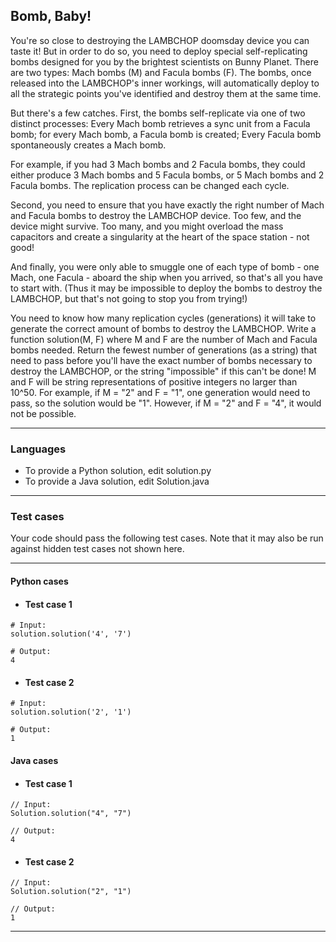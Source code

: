 ## Bomb, Baby!

You're so close to destroying the LAMBCHOP doomsday device you can taste it! 
But in order to do so, you need to deploy special self-replicating bombs 
designed for you by the brightest scientists on Bunny Planet. There are two 
types: Mach bombs (M) and Facula bombs (F). The bombs, once released into the 
LAMBCHOP's inner workings, will automatically deploy to all the strategic 
points you've identified and destroy them at the same time. 

But there's a few catches. First, the bombs self-replicate via one of two 
distinct processes: 
Every Mach bomb retrieves a sync unit from a Facula bomb; for every 
Mach bomb, a Facula bomb is created;
Every Facula bomb spontaneously creates a Mach bomb.

For example, if you had 3 Mach bombs and 2 Facula bombs, they could either 
produce 3 Mach bombs and 5 Facula bombs, or 5 Mach bombs and 2 Facula bombs. 
The replication process can be changed each cycle. 

Second, you need to ensure that you have exactly the right number of Mach 
and Facula bombs to destroy the LAMBCHOP device. Too few, and the device 
might survive. Too many, and you might overload the mass capacitors and 
create a singularity at the heart of the space station - not good! 

And finally, you were only able to smuggle one of each type of bomb - one 
Mach, one Facula - aboard the ship when you arrived, so that's all you have 
to start with. (Thus it may be impossible to deploy the bombs to destroy the 
LAMBCHOP, but that's not going to stop you from trying!) 

You need to know how many replication cycles (generations) it will take to 
generate the correct amount of bombs to destroy the LAMBCHOP. Write a function 
solution(M, F) where M and F are the number of Mach and Facula bombs needed. 
Return the fewest number of generations (as a string) that need to pass before 
you'll have the exact number of bombs necessary to destroy the LAMBCHOP, or 
the string "impossible" if this can't be done! M and F will be string 
representations of positive integers no larger than 10^50. For example, 
if M = "2" and F = "1", one generation would need to pass, so the solution 
would be "1". However, if M = "2" and F = "4", it would not be possible.

----

### Languages

* To provide a Python solution, edit solution.py
* To provide a Java solution, edit Solution.java

----

### Test cases

Your code should pass the following test cases.
Note that it may also be run against hidden test cases not shown here.

----

#### Python cases

* #### Test case 1
```
# Input:
solution.solution('4', '7')
```
```
# Output:
4
```

* #### Test case 2
```
# Input:
solution.solution('2', '1')
```
```
# Output:
1
```

#### Java cases

* #### Test case 1
```
// Input:
Solution.solution("4", "7")
```
```
// Output:
4
```

* #### Test case 2
```
// Input:
Solution.solution("2", "1")
```
```
// Output:
1
```

---
